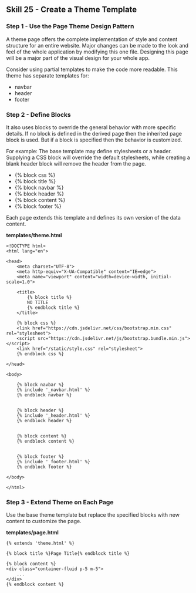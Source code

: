 ## Skill 25 - Create a Theme Template


### Step 1 - Use the Page Theme Design Pattern

A theme page offers the complete implementation of style and content structure
for an entire website. Major changes can be made to the look and feel of the
whole application by modifying this one file.  Designing this page will be a major
part of the visual design for your whole app.

Consider using partial templates to make the code more readable. This theme 
has separate templates for:

* navbar
* header
* footer



### Step 2 - Define Blocks

It also uses blocks to override the general behavior with more specific details.  If no block is
defined in the derived page then the inherited page block is used.  But if a block is specified
then the behavior is customized.

For example: The base template may define stylesheets or a header.  Supplying a CSS block will
override the default stylesheets, while creating a blank header block will remove the header from
the page.

* {% block css %}
* {% block title %}
* {% block navbar %}
* {% block header %}
* {% block content %}
* {% block footer %}


Each page extends this template and defines its own version of the data content.


**templates/theme.html**

    <!DOCTYPE html>
    <html lang="en">

    <head>
        <meta charset="UTF-8">
        <meta http-equiv="X-UA-Compatible" content="IE=edge">
        <meta name="viewport" content="width=device-width, initial-scale=1.0">

        <title>
            {% block title %}
            NO TITLE
            {% endblock title %}
        </title>

        {% block css %}
        <link href="https://cdn.jsdelivr.net/css/bootstrap.min.css" rel="stylesheet">
        <script src="https://cdn.jsdelivr.net/js/bootstrap.bundle.min.js"></script>
        <link href="/static/style.css" rel="stylesheet">
        {% endblock css %}
        
    </head>

    <body>

        {% block navbar %}
        {% include '_navbar.html' %}
        {% endblock navbar %}


        {% block header %}
        {% include '_header.html' %}
        {% endblock header %}


        {% block content %}
        {% endblock content %}


        {% block footer %}
        {% include '_footer.html' %}
        {% endblock footer %}

    </body>

    </html>



### Step 3 - Extend Theme on Each Page

Use the base theme template but replace the specified blocks with new content to customize the
page.


**templates/page.html**

    {% extends 'theme.html' %}

    {% block title %}Page Title{% endblock title %}

    {% block content %}
    <div class="container-fluid p-5 m-5">
        ...
    </div>
    {% endblock content %}



